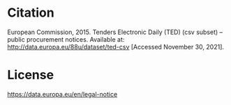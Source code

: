 # Citation
European Commission, 2015. Tenders Electronic Daily (TED) (csv subset) – public procurement notices. Available at: http://data.europa.eu/88u/dataset/ted-csv [Accessed November 30, 2021].

# License
https://data.europa.eu/en/legal-notice
